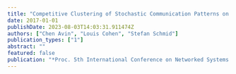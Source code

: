 ```yaml
---
title: "Competitive Clustering of Stochastic Communication Patterns on the Ring"
date: 2017-01-01
publishDate: 2023-08-03T14:03:31.911474Z
authors: ["Chen Avin", "Louis Cohen", "Stefan Schmid"]
publication_types: ["1"]
abstract: ""
featured: false
publication: "*Proc. 5th International Conference on Networked Systems (NETYS)*"
---
```



